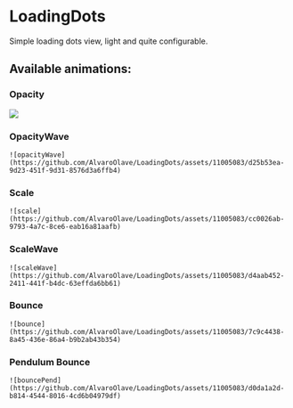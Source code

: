 # LoadingDots

Simple loading dots view, light and quite configurable.


## Available animations:

### Opacity

<img src="https://github.com/AlvaroOlave/LoadingDots/assets/11005083/8c7e06f4-69b3-455a-92f2-f7508a2c8c65">

### OpacityWave

    ![opacityWave](https://github.com/AlvaroOlave/LoadingDots/assets/11005083/d25b53ea-9d23-451f-9d31-8576d3a6ffb4)

### Scale

    ![scale](https://github.com/AlvaroOlave/LoadingDots/assets/11005083/cc0026ab-9793-4a7c-8ce6-eab16a81aafb)

### ScaleWave

    ![scaleWave](https://github.com/AlvaroOlave/LoadingDots/assets/11005083/d4aab452-2411-441f-b4dc-63effda6bb61)

### Bounce

    ![bounce](https://github.com/AlvaroOlave/LoadingDots/assets/11005083/7c9c4438-8a45-436e-86a4-b9b2ab43b354)

### Pendulum Bounce

    ![bouncePend](https://github.com/AlvaroOlave/LoadingDots/assets/11005083/d0da1a2d-b814-4544-8016-4cd6b04979df)
